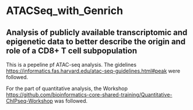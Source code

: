 # ATACSeq_with_Genrich

## Analysis of publicly available transcriptomic and epigenetic data to better describe the origin and role of a CD8+ T cell subpopulation

This is a pepeline pf ATAC-seq analysis. The gidelines https://informatics.fas.harvard.edu/atac-seq-guidelines.html#peak were followed.

For the part of quantitative analysis, the Workshop https://github.com/bioinformatics-core-shared-training/Quantitative-ChIPseq-Workshop was followed.
